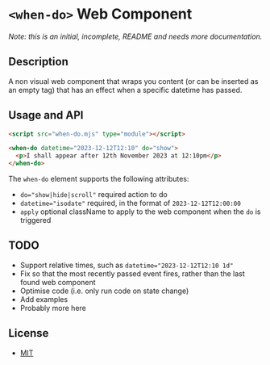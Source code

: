 # `<when-do>` Web Component

_Note: this is an initial, incomplete, README and needs more documentation._

## Description

A non visual web component that wraps you content (or can be inserted as an empty tag) that has an effect when a specific datetime has passed.

## Usage and API

```html
<script src="when-do.mjs" type="module"></script>

<when-do datetime="2023-12-12T12:10" do="show">
  <p>I shall appear after 12th November 2023 at 12:10pm</p>
</when-do>
```

The `when-do` element supports the following attributes:

- `do="show|hide|scroll"` required action to do
- `datetime="isodate"` required, in the format of `2023-12-12T12:00:00`
- `apply` optional className to apply to the web component when the `do` is triggered

## TODO

- Support relative times, such as `datetime="2023-12-12T12:10 1d"`
- Fix so that the most recently passed event fires, rather than the last found web component
- Optimise code (i.e. only run code on state change)
- Add examples
- Probably more here

## License

- [MIT](https://rem.mit-license.org/)

